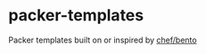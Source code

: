 # packer-templates
Packer templates built on or inspired by [chef/bento](https://github.com/chef/bento)
